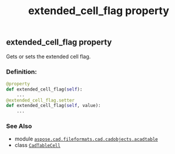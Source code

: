 ﻿---
title: extended_cell_flag property
second_title: Aspose.CAD for Python via .NET API References
description: 
type: docs
weight: 320
url: /python-net/aspose.cad.fileformats.cad.cadobjects.acadtable/cadtablecell/extended_cell_flag/
is_root: false
---

## extended_cell_flag property


Gets or sets the extended cell flag.
### Definition:
```python
@property
def extended_cell_flag(self):
    ...
@extended_cell_flag.setter
def extended_cell_flag(self, value):
    ...
```

### See Also
* module [`aspose.cad.fileformats.cad.cadobjects.acadtable`](../../)
* class [`CadTableCell`](/cad/python-net/aspose.cad.fileformats.cad.cadobjects.acadtable/cadtablecell)
